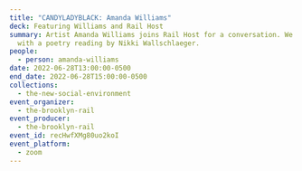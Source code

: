 ```yaml
---
title: "CANDYLADYBLACK: Amanda Williams"
deck: Featuring Williams and Rail Host
summary: Artist Amanda Williams joins Rail Host for a conversation. We conclude
  with a poetry reading by Nikki Wallschlaeger.
people:
  - person: amanda-williams
date: 2022-06-28T13:00:00-0500
end_date: 2022-06-28T15:00:00-0500
collections:
  - the-new-social-environment
event_organizer:
  - the-brooklyn-rail
event_producer:
  - the-brooklyn-rail
event_id: recHwfXMg80uo2koI
event_platform:
  - zoom
---
```

